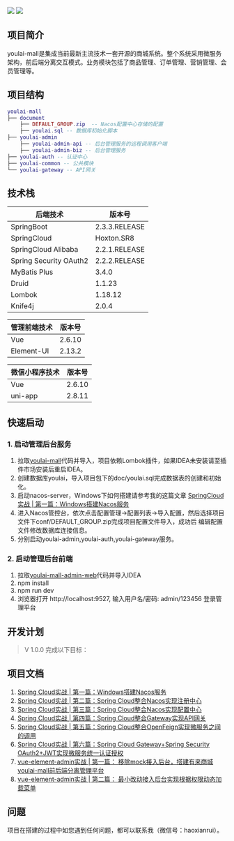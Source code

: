 ![](https://img.shields.io/badge/SpringBoot-2.3.3-brightgreen.svg)
![](https://img.shields.io/badge/SpringCloud-Hoxton.SR8-green.svg)

## **项目简介**

youlai-mall是集成当前最新主流技术一套开源的商城系统。整个系统采用微服务架构，前后端分离交互模式。业务模块包括了商品管理、订单管理、营销管理、会员管理等。

## **项目结构**

``` lua
youlai-mall
├── document
    ├── DEFAULT_GROUP.zip  -- Nacos配置中心存储的配置
    ├── youlai.sql -- 数据库初始化脚本
├── youlai-admin 
    ├── youlai-admin-api -- 后台管理服务的远程调用客户端
    ├── youlai-admin-biz -- 后台管理服务
├── youlai-auth -- 认证中心
├── youlai-common -- 公共模块
└── youlai-gateway -- API网关
```

## **技术栈**

| 后端技术 |  版本号                     
| -------------------- |  -------------------- |                             
| SpringBoot|     2.3.3.RELEASE                      
| SpringCloud|  Hoxton.SR8
| SpringCloud Alibaba|  2.2.1.RELEASE
| Spring Security OAuth2| 2.2.2.RELEASE
| MyBatis Plus|3.4.0
| Druid| 1.1.23
| Lombok |1.18.12
| Knife4j | 2.0.4


| 管理前端技术 |  版本号
| -------------------- |  -------------------- |  
| Vue        | 2.6.10
| Element-UI | 2.13.2

| 微信小程序技术 |  版本号
| -------------------- |  -------------------- |  
| Vue| 2.6.10
| uni-app | 2.8.11

## **快速启动**

### 1. 启动管理后台服务

1. 拉取[youlai-mall](https://github.com/hxrui/youlai-mall)代码并导入，项目依赖Lombok插件，如果IDEA未安装请至插件市场安装后重启IDEA。
2. 创建数据库youlai，导入项目包下的doc/youlai.sql完成数据表的创建和初始化。
3. 启动nacos-server，Windows下如何搭建请参考我的这篇文章 [SpringCloud实战 | 第一篇：Windows搭建Nacos服务](https://www.cnblogs.com/haoxianrui/p/13581881.html) 
4. 进入Nacos管控台，依次点击配置管理->配置列表->导入配置，然后选择项目文件下conf/DEFAULT_GROUP.zip完成项目配置文件导入，成功后 编辑配置文件修改数据库连接信息。
5. 分别启动youlai-admin,youlai-auth,youlai-gateway服务。


### 2. 启动管理后台前端

1. 拉取[youlai-mall-admin-web](https://github.com/hxrui/youlai-mall-admin-web)代码并导入IDEA
2. npm install  
3. npm run dev
4. 浏览器打开 http://localhost:9527, 输入用户名/密码: admin/123456 登录管理平台


## 开发计划

> V 1.0.0 完成以下目标：


## 项目文档

1. [Spring Cloud实战 | 第一篇：Windows搭建Nacos服务 ](https://www.cnblogs.com/haoxianrui/p/13581881.html)
2. [Spring Cloud实战 | 第二篇：Spring Cloud整合Nacos实现注册中心](https://www.cnblogs.com/haoxianrui/p/13584204.html)
3. [Spring Cloud实战 | 第三篇：Spring Cloud整合Nacos实现配置中心](https://www.cnblogs.com/haoxianrui/p/13585125.html)
4. [Spring Cloud实战 | 第四篇：Spring Cloud整合Gateway实现API网关](https://www.cnblogs.com/haoxianrui/p/13608650.html)
5. [Spring Cloud实战 | 第五篇：Spring Cloud整合OpenFeign实现微服务之间的调用](https://www.cnblogs.com/haoxianrui/p/13615592.html)
6. [Spring Cloud实战 | 第六篇：Spring Cloud Gateway+Spring Security OAuth2+JWT实现微服务统一认证授权](https://www.cnblogs.com/haoxianrui/p/13719356.html)
7. [vue-element-admin实战 | 第一篇： 移除mock接入后台，搭建有来商城youlai-mall前后端分离管理平台](https://www.cnblogs.com/haoxianrui/p/13624548.html)
8. [vue-element-admin实战 | 第二篇： 最小改动接入后台实现根据权限动态加载菜单](https://www.cnblogs.com/haoxianrui/p/13676619.html)


## 问题

项目在搭建的过程中如您遇到任何问题，都可以联系我（微信号：haoxianrui）。

